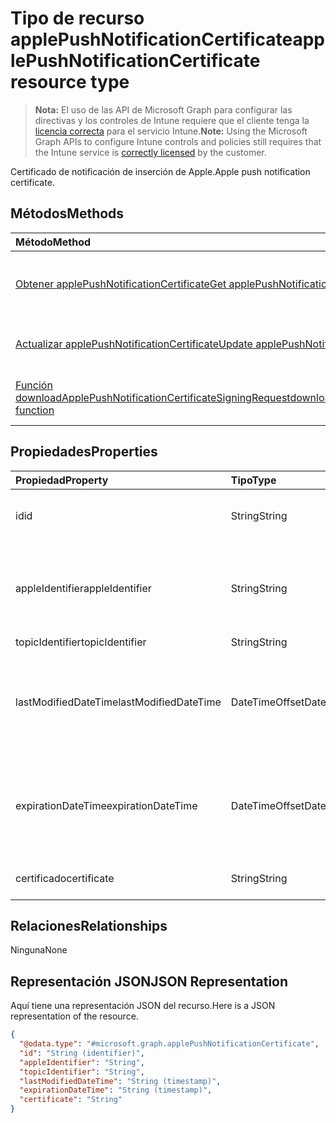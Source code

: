 # <a name="applepushnotificationcertificate-resource-type"></a><span data-ttu-id="c8bdf-101">Tipo de recurso applePushNotificationCertificate</span><span class="sxs-lookup"><span data-stu-id="c8bdf-101">applePushNotificationCertificate resource type</span></span>

> <span data-ttu-id="c8bdf-102">**Nota:** El uso de las API de Microsoft Graph para configurar las directivas y los controles de Intune requiere que el cliente tenga la [licencia correcta](https://go.microsoft.com/fwlink/?linkid=839381) para el servicio Intune.</span><span class="sxs-lookup"><span data-stu-id="c8bdf-102">**Note:** Using the Microsoft Graph APIs to configure Intune controls and policies still requires that the Intune service is [correctly licensed](https://go.microsoft.com/fwlink/?linkid=839381) by the customer.</span></span>

<span data-ttu-id="c8bdf-103">Certificado de notificación de inserción de Apple.</span><span class="sxs-lookup"><span data-stu-id="c8bdf-103">Apple push notification certificate.</span></span>
## <a name="methods"></a><span data-ttu-id="c8bdf-104">Métodos</span><span class="sxs-lookup"><span data-stu-id="c8bdf-104">Methods</span></span>
|<span data-ttu-id="c8bdf-105">Método</span><span class="sxs-lookup"><span data-stu-id="c8bdf-105">Method</span></span>|<span data-ttu-id="c8bdf-106">Tipo de valor devuelto</span><span class="sxs-lookup"><span data-stu-id="c8bdf-106">Return Type</span></span>|<span data-ttu-id="c8bdf-107">Descripción</span><span class="sxs-lookup"><span data-stu-id="c8bdf-107">Description</span></span>|
|:---|:---|:---|
|[<span data-ttu-id="c8bdf-108">Obtener applePushNotificationCertificate</span><span class="sxs-lookup"><span data-stu-id="c8bdf-108">Get applePushNotificationCertificate</span></span>](../api/intune_devices_applepushnotificationcertificate_get.md)|[<span data-ttu-id="c8bdf-109">applePushNotificationCertificate</span><span class="sxs-lookup"><span data-stu-id="c8bdf-109">applePushNotificationCertificate</span></span>](../resources/intune_devices_applepushnotificationcertificate.md)|<span data-ttu-id="c8bdf-110">Lea las propiedades y las relaciones del objeto [applePushNotificationCertificate](../resources/intune_devices_applepushnotificationcertificate.md).</span><span class="sxs-lookup"><span data-stu-id="c8bdf-110">Read properties and relationships of the [applePushNotificationCertificate](../resources/intune_devices_applepushnotificationcertificate.md) object.</span></span>|
|[<span data-ttu-id="c8bdf-111">Actualizar applePushNotificationCertificate</span><span class="sxs-lookup"><span data-stu-id="c8bdf-111">Update applePushNotificationCertificate</span></span>](../api/intune_devices_applepushnotificationcertificate_update.md)|[<span data-ttu-id="c8bdf-112">applePushNotificationCertificate</span><span class="sxs-lookup"><span data-stu-id="c8bdf-112">applePushNotificationCertificate</span></span>](../resources/intune_devices_applepushnotificationcertificate.md)|<span data-ttu-id="c8bdf-113">Actualice las propiedades de un objeto [applePushNotificationCertificate](../resources/intune_devices_applepushnotificationcertificate.md).</span><span class="sxs-lookup"><span data-stu-id="c8bdf-113">Update the properties of a [applePushNotificationCertificate](../resources/intune_devices_applepushnotificationcertificate.md) object.</span></span>|
|[<span data-ttu-id="c8bdf-114">Función downloadApplePushNotificationCertificateSigningRequest</span><span class="sxs-lookup"><span data-stu-id="c8bdf-114">downloadApplePushNotificationCertificateSigningRequest function</span></span>](../api/intune_devices_applepushnotificationcertificate_downloadapplepushnotificationcertificatesigningrequest.md)|<span data-ttu-id="c8bdf-115">cadena</span><span class="sxs-lookup"><span data-stu-id="c8bdf-115">String</span></span>|<span data-ttu-id="c8bdf-116">Descargar solicitud de firma de certificado de notificación de inserción de Apple</span><span class="sxs-lookup"><span data-stu-id="c8bdf-116">Download Apple push notification certificate signing request</span></span>|

## <a name="properties"></a><span data-ttu-id="c8bdf-117">Propiedades</span><span class="sxs-lookup"><span data-stu-id="c8bdf-117">Properties</span></span>
|<span data-ttu-id="c8bdf-118">Propiedad</span><span class="sxs-lookup"><span data-stu-id="c8bdf-118">Property</span></span>|<span data-ttu-id="c8bdf-119">Tipo</span><span class="sxs-lookup"><span data-stu-id="c8bdf-119">Type</span></span>|<span data-ttu-id="c8bdf-120">Descripción</span><span class="sxs-lookup"><span data-stu-id="c8bdf-120">Description</span></span>|
|:---|:---|:---|
|<span data-ttu-id="c8bdf-121">id</span><span class="sxs-lookup"><span data-stu-id="c8bdf-121">id</span></span>|<span data-ttu-id="c8bdf-122">String</span><span class="sxs-lookup"><span data-stu-id="c8bdf-122">String</span></span>|<span data-ttu-id="c8bdf-123">Identificador único del certificado</span><span class="sxs-lookup"><span data-stu-id="c8bdf-123">Unique Identifier for the certificate</span></span>|
|<span data-ttu-id="c8bdf-124">appleIdentifier</span><span class="sxs-lookup"><span data-stu-id="c8bdf-124">appleIdentifier</span></span>|<span data-ttu-id="c8bdf-125">String</span><span class="sxs-lookup"><span data-stu-id="c8bdf-125">String</span></span>|<span data-ttu-id="c8bdf-126">Id. de Apple de la cuenta que se usó para crear el certificado push MDM.</span><span class="sxs-lookup"><span data-stu-id="c8bdf-126">Apple Id of the account used to create the MDM push certificate.</span></span>|
|<span data-ttu-id="c8bdf-127">topicIdentifier</span><span class="sxs-lookup"><span data-stu-id="c8bdf-127">topicIdentifier</span></span>|<span data-ttu-id="c8bdf-128">String</span><span class="sxs-lookup"><span data-stu-id="c8bdf-128">String</span></span>|<span data-ttu-id="c8bdf-129">Id. del tema</span><span class="sxs-lookup"><span data-stu-id="c8bdf-129">Topic Id.</span></span>|
|<span data-ttu-id="c8bdf-130">lastModifiedDateTime</span><span class="sxs-lookup"><span data-stu-id="c8bdf-130">lastModifiedDateTime</span></span>|<span data-ttu-id="c8bdf-131">DateTimeOffset</span><span class="sxs-lookup"><span data-stu-id="c8bdf-131">DateTimeOffset</span></span>|<span data-ttu-id="c8bdf-132">Fecha y hora de la última modificación del certificado de notificación push de Apple.</span><span class="sxs-lookup"><span data-stu-id="c8bdf-132">Last modified date and time for Apple push notification certificate.</span></span>|
|<span data-ttu-id="c8bdf-133">expirationDateTime</span><span class="sxs-lookup"><span data-stu-id="c8bdf-133">expirationDateTime</span></span>|<span data-ttu-id="c8bdf-134">DateTimeOffset</span><span class="sxs-lookup"><span data-stu-id="c8bdf-134">DateTimeOffset</span></span>|<span data-ttu-id="c8bdf-135">Fecha y hora de la expiración del certificado de notificación push de Apple.</span><span class="sxs-lookup"><span data-stu-id="c8bdf-135">The expiration date and time for Apple push notification certificate.</span></span>|
|<span data-ttu-id="c8bdf-136">certificado</span><span class="sxs-lookup"><span data-stu-id="c8bdf-136">certificate</span></span>|<span data-ttu-id="c8bdf-137">String</span><span class="sxs-lookup"><span data-stu-id="c8bdf-137">String</span></span>|<span data-ttu-id="c8bdf-138">Todavía no documentado</span><span class="sxs-lookup"><span data-stu-id="c8bdf-138">Not yet documented</span></span>|

## <a name="relationships"></a><span data-ttu-id="c8bdf-139">Relaciones</span><span class="sxs-lookup"><span data-stu-id="c8bdf-139">Relationships</span></span>
<span data-ttu-id="c8bdf-140">Ninguna</span><span class="sxs-lookup"><span data-stu-id="c8bdf-140">None</span></span>
## <a name="json-representation"></a><span data-ttu-id="c8bdf-141">Representación JSON</span><span class="sxs-lookup"><span data-stu-id="c8bdf-141">JSON Representation</span></span>
<span data-ttu-id="c8bdf-142">Aquí tiene una representación JSON del recurso.</span><span class="sxs-lookup"><span data-stu-id="c8bdf-142">Here is a JSON representation of the resource.</span></span>
<!--{
  "blockType": "resource",
  "baseType": "microsoft.graph.entity",
  "keyProperty": "id",
  "@odata.type": "microsoft.graph.applePushNotificationCertificate"
}-->
``` json
{
  "@odata.type": "#microsoft.graph.applePushNotificationCertificate",
  "id": "String (identifier)",
  "appleIdentifier": "String",
  "topicIdentifier": "String",
  "lastModifiedDateTime": "String (timestamp)",
  "expirationDateTime": "String (timestamp)",
  "certificate": "String"
}
```








